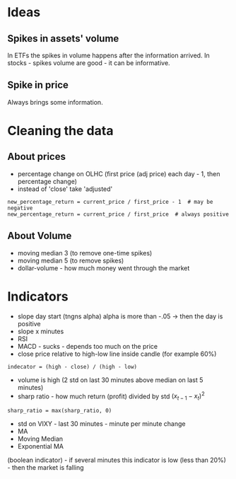 # Ideas

## Spikes in assets' volume
In ETFs the spikes in volume happens after the information arrived.
In stocks - spikes volume are good - it can be informative.

## Spike in price
Always brings some information.

# Cleaning the data

## About prices

- percentage change on OLHC (first price (adj price) each day - 1, then percentage change) 
- instead of 'close' take 'adjusted'

```
new_percentage_return = current_price / first_price - 1  # may be negative
new_percentage_return = current_price / first_price  # always positive
```

## About Volume

- moving median 3 (to remove one-time spikes)
- moving median 5 (to remove spikes)
- dollar-volume - how much money went through the market

# Indicators

- slope day start (tngns alpha) alpha is more than -.05 -> then the day is positive 
- slope x minutes
- RSI
- MACD - sucks - depends too much on the price
- close price relative to high-low line inside candle (for example 60%)
```
indecator = (high - close) / (high - low)
```
- volume is high (2 std on last 30 minutes above median on last 5 minutes)
- sharp ratio - how much return (profit) divided by std $(x_{t-1} - x_{t})^2$
```
sharp_ratio = max(sharp_ratio, 0)
```
- std on VIXY - last 30 minutes - minute per minute change
- MA
- Moving Median
- Exponential MA


(boolean indicator) - if several minutes this indicator is low (less than 20%) - then the market is falling

